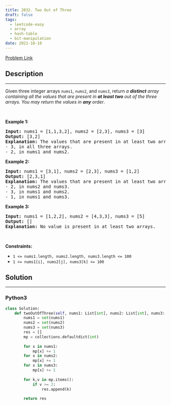 ```yaml
---
title: 2032. Two Out of Three
draft: false
tags: 
  - leetcode-easy
  - array
  - hash-table
  - bit-manipulation
date: 2021-10-10
---
```


[Problem Link](https://leetcode.com/problems/two-out-of-three/)

## Description

---
Given three integer arrays <code>nums1</code>, <code>nums2</code>, and <code>nums3</code>, return <em>a <strong>distinct</strong> array containing all the values that are present in <strong>at least two</strong> out of the three arrays. You may return the values in <strong>any</strong> order</em>.
<p>&nbsp;</p>
<p><strong class="example">Example 1:</strong></p>

<pre>
<strong>Input:</strong> nums1 = [1,1,3,2], nums2 = [2,3], nums3 = [3]
<strong>Output:</strong> [3,2]
<strong>Explanation:</strong> The values that are present in at least two arrays are:
- 3, in all three arrays.
- 2, in nums1 and nums2.
</pre>

<p><strong class="example">Example 2:</strong></p>

<pre>
<strong>Input:</strong> nums1 = [3,1], nums2 = [2,3], nums3 = [1,2]
<strong>Output:</strong> [2,3,1]
<strong>Explanation:</strong> The values that are present in at least two arrays are:
- 2, in nums2 and nums3.
- 3, in nums1 and nums2.
- 1, in nums1 and nums3.
</pre>

<p><strong class="example">Example 3:</strong></p>

<pre>
<strong>Input:</strong> nums1 = [1,2,2], nums2 = [4,3,3], nums3 = [5]
<strong>Output:</strong> []
<strong>Explanation:</strong> No value is present in at least two arrays.
</pre>

<p>&nbsp;</p>
<p><strong>Constraints:</strong></p>

<ul>
	<li><code>1 &lt;= nums1.length, nums2.length, nums3.length &lt;= 100</code></li>
	<li><code>1 &lt;= nums1[i], nums2[j], nums3[k] &lt;= 100</code></li>
</ul>


## Solution

---
### Python3
``` py title='two-out-of-three'
class Solution:
    def twoOutOfThree(self, nums1: List[int], nums2: List[int], nums3: List[int]) -> List[int]:
        nums1 = set(nums1)
        nums2 = set(nums2)
        nums3 = set(nums3)
        res = []
        mp = collections.defaultdict(int)
        
        for x in nums1:
            mp[x] += 1
        for x in nums2:
            mp[x] += 1
        for x in nums3:
            mp[x] += 1
            
        for k,v in mp.items():
            if v >= 2:
                res.append(k)
        
        return res
```

